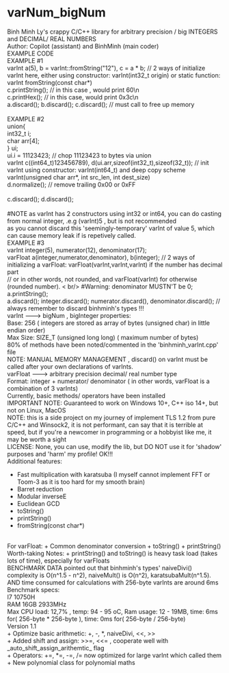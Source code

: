 # varNum_bigNum
Binh Minh Ly's crappy C/C++ library for arbitrary precision / big INTEGERS and DECIMAL/ REAL NUMBERS <br/>
Author: Copilot (assistant) and BinhMinh (main coder) <br/>
EXAMPLE CODE <br/>
EXAMPLE #1 <br />
varInt a(5), b = varInt::fromString("12"), c = a * b; // 2 ways of initialize varInt here, either using constructor: varInt(int32_t origin) or static function: 
varInt fromString(const char*) <br/>
c.printString(); // in this case , would print 60\n <br/>
c.printHex(); // in this case, would print 0x3c\n <br />
a.discard(); b.discard(); c.discard(); // must call to free up memory<br/>
<br/>
EXAMPLE #2 <br/>
union{ <br/>
int32_t i; <br/>
char arr[4]; <br/>
} ui; <br/>
ui.i = 11123423; // chop 11123423 to bytes via union <br />
varInt c((int64_t)123456789), d(ui.arr,sizeof(int32_t),sizeof(32_t)); // init varInt using constructor: varInt(int64_t) and deep copy scheme varInt(unsigned char arr*,
int src_len, int dest_size)
<br/>
d.normalize(); // remove trailing 0x00 or 0xFF  <br/>                                                                    
c.discard(); d.discard(); <br/>
<br/>
#NOTE as varInt has 2 constructors using int32 or int64, you can do casting from normal integer, .e.g (varInt)5 , but is not recommended <br/>
as you cannot discard this 'seemingly-temporary' varInt of value 5, which can cause memory leak if is repetively called.<br/>
EXAMPLE #3 <br/>
varInt integer(5), numerator(12), denominator(17); <br/>
varFloat a(integer,numerator,denominator), b(integer); // 2 ways of initializing a varFloat: varFloat(varInt,varInt,varInt) if the number has decimal part <br/>
                                                       // or in other words, not rounded, and varFloat(varInt) for otherwise (rounded number). < br/>
#Warning: denominator MUSTN'T be 0; <br/>
a.printString(); <br/>
a.discard(); integer.discard(); numerator.discard(), denominator.discard(); // always remember to discard binhminh's types !!! <br/>
varInt ---> bigNum , bigInteger properties: <br/>
Base: 256 ( integers are stored as array of bytes (unsigned char) in little endian order) <br/>
Max Size: SIZE_T (unsigned long long) ( maximum number of bytes) <br/>
80% of methods have been noted/commented in the 'binhminh_varInt.cpp' file <br/>
NOTE: MANUAL MEMORY MANAGEMENT , discard() on varInt must be called after your own declarations of varInts. <br/>
varFloat ---> arbitrary precision decimal/ real number type<br/>
Format: integer + numerator/ denominator ( in other words, varFloat is a combination of 3 varInts) <br/>
Currently, basic methods/ operators have been installed <br/>
IMPORTANT NOTE: Guaranteed to work on Windows 10+, C++ iso 14+, but not on Linux, MacOS <br/>
NOTE: this is a side project on my journey of implement TLS 1.2 from pure C/C++ and Winsock2, it is not performant, can say that it is terrible at speed, but if you're a newcomer in programming or a hobbyist like me, it<br/> may be worth a sight <br/>
LICENSE: None, you can use, modify the lib, but DO NOT use it for 'shadow' purposes and 'harm' my profile! OK!!! <br/>
Additional features:
+ Fast multiplication with karatsuba (I myself cannot implement FFT or Toom-3 as it is too hard for my smooth brain)
+ Barret reduction
+ Modular inverseE
+ Euclidean GCD
+ toString()
+ printString()
+ fromString(const char*)
<br/>
For varFloat:
+ Common denominator conversion
+ toString()
+ printString() <br/>
Worth-taking Notes:
+ printString() and toString() is heavy task load (takes lots of time), especially for varFloats
<br/>
BENCHMARK DATA pointed out that binhminh's types' naiveDivi() complexity is O(n^1.5 - n^2), naiveMult() is O(n^2), karatsubaMult(n^1.5). AND time consumed for calculations with 256-byte varInts are around 6ms <br/>
Benchmark specs: <br/>
I7 10750H <br/>
RAM 16GB 2933MHz <br/>
Max CPU load: 12,7% , temp: 94 - 95 oC, Ram usage: 12 - 19MB, time: 6ms for( 256-byte * 256-byte ), time: 0ms for( 256-byte / 256-byte) <br/>
Version 1.1 <br/>
+ Optimize basic arithmetic: +, -, *, naiveDivi, <<, >> <br/>
+ Added shift and assign: >>=, <<= , cooperate well with _auto_shift_assign_arithemtic_ flag <br/>
+ Operators: +=, *=, -=, /= now optimized for large varInt which called them <br/ >
+ New polynomial class for polynomial maths <br/>
